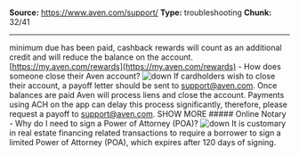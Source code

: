# 

**Source:** https://www.aven.com/support/
**Type:** troubleshooting
**Chunk:** 32/41

---

minimum due has been paid, cashback rewards will count as an additional credit and will reduce the balance on the account. [https://my.aven.com/rewards](https://my.aven.com/rewards) \- How does someone close their Aven account? ![down](https://www.aven.com/img/down.bb266b57.svg) If cardholders wish to close their account, a payoff letter should be sent to [support@aven.com](mailto:support@aven.com). Once balances are paid Aven will process liens and close the account. Payments using ACH on the app can delay this process significantly, therefore, please request a payoff to [support@aven.com](mailto:support@aven.com). SHOW MORE ##### Online Notary \- Why do I need to sign a Power of Attorney (POA)? ![down](https://www.aven.com/img/down.bb266b57.svg) It is customary in real estate financing related transactions to require a borrower to sign a limited Power of Attorney (POA), which expires after 120 days of signing.